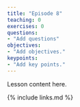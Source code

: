 ```yaml
---
title: "Episode 8"
teaching: 0
exercises: 0
questions:
- "Add questions"
objectives:
- "Add objectives."
keypoints:
- "Add key points."
---
```

Lesson content here.

{% include links.md %}

